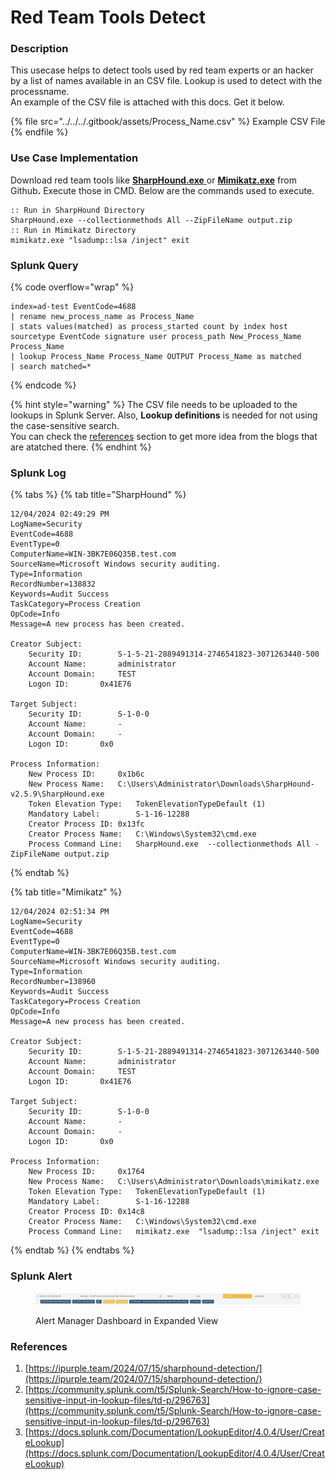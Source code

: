# Red Team Tools Detect

### Description

This usecase helps to detect tools used by red team experts or an hacker by a list of names available in an CSV file. Lookup is used to detect with the processname.\
An example of the CSV file is attached with this docs.  Get it below.

{% file src="../../../.gitbook/assets/Process_Name.csv" %}
Example CSV File
{% endfile %}

### Use Case Implementation&#x20;

Download red team tools like [**SharpHound.exe** ](https://github.com/BloodHoundAD/SharpHound/releases)or [**Mimikatz.exe**](https://github.com/ParrotSec/mimikatz/blob/master/Win32/mimikatz.exe) from Githu&#x62;**.** Execute those in CMD. Below are the commands used to execute.

```batch
:: Run in SharpHound Directory
SharpHound.exe --collectionmethods All --ZipFileName output.zip
:: Run in Mimikatz Directory
mimikatz.exe "lsadump::lsa /inject" exit
```

### Splunk Query

{% code overflow="wrap" %}
```splunk-spl
index=ad-test EventCode=4688
| rename new_process_name as Process_Name
| stats values(matched) as process_started count by index host sourcetype EventCode signature user process_path New_Process_Name Process_Name
| lookup Process_Name Process_Name OUTPUT Process_Name as matched
| search matched=*
```
{% endcode %}

{% hint style="warning" %}
The CSV file needs to be uploaded to the lookups in Splunk Server. Also, **Lookup definitions** is needed for not using the case-sensitive search. \
You can check the [references](red-team-tools-detect.md#references) section to get more idea from the blogs that are atatched there.
{% endhint %}

### Splunk Log

{% tabs %}
{% tab title="SharpHound" %}
```
12/04/2024 02:49:29 PM
LogName=Security
EventCode=4688
EventType=0
ComputerName=WIN-3BK7E06Q35B.test.com
SourceName=Microsoft Windows security auditing.
Type=Information
RecordNumber=138832
Keywords=Audit Success
TaskCategory=Process Creation
OpCode=Info
Message=A new process has been created.

Creator Subject:
	Security ID:		S-1-5-21-2889491314-2746541823-3071263440-500
	Account Name:		administrator
	Account Domain:		TEST
	Logon ID:		0x41E76

Target Subject:
	Security ID:		S-1-0-0
	Account Name:		-
	Account Domain:		-
	Logon ID:		0x0

Process Information:
	New Process ID:		0x1b6c
	New Process Name:	C:\Users\Administrator\Downloads\SharpHound-v2.5.9\SharpHound.exe
	Token Elevation Type:	TokenElevationTypeDefault (1)
	Mandatory Label:		S-1-16-12288
	Creator Process ID:	0x13fc
	Creator Process Name:	C:\Windows\System32\cmd.exe
	Process Command Line:	SharpHound.exe  --collectionmethods All -ZipFileName output.zip
```
{% endtab %}

{% tab title="Mimikatz" %}
```
12/04/2024 02:51:34 PM
LogName=Security
EventCode=4688
EventType=0
ComputerName=WIN-3BK7E06Q35B.test.com
SourceName=Microsoft Windows security auditing.
Type=Information
RecordNumber=138960
Keywords=Audit Success
TaskCategory=Process Creation
OpCode=Info
Message=A new process has been created.

Creator Subject:
	Security ID:		S-1-5-21-2889491314-2746541823-3071263440-500
	Account Name:		administrator
	Account Domain:		TEST
	Logon ID:		0x41E76

Target Subject:
	Security ID:		S-1-0-0
	Account Name:		-
	Account Domain:		-
	Logon ID:		0x0

Process Information:
	New Process ID:		0x1764
	New Process Name:	C:\Users\Administrator\Downloads\mimikatz.exe
	Token Elevation Type:	TokenElevationTypeDefault (1)
	Mandatory Label:		S-1-16-12288
	Creator Process ID:	0x14c8
	Creator Process Name:	C:\Windows\System32\cmd.exe
	Process Command Line:	mimikatz.exe  "lsadump::lsa /inject" exit
```
{% endtab %}
{% endtabs %}

### Splunk Alert

<figure><img src="../../../.gitbook/assets/image (2).png" alt=""><figcaption><p>Alert Manager Dashboard in Expanded View</p></figcaption></figure>

### References

1. [https://ipurple.team/2024/07/15/sharphound-detection/](https://ipurple.team/2024/07/15/sharphound-detection/)
2. [https://community.splunk.com/t5/Splunk-Search/How-to-ignore-case-sensitive-input-in-lookup-files/td-p/296763](https://community.splunk.com/t5/Splunk-Search/How-to-ignore-case-sensitive-input-in-lookup-files/td-p/296763)
3. [https://docs.splunk.com/Documentation/LookupEditor/4.0.4/User/CreateLookup](https://docs.splunk.com/Documentation/LookupEditor/4.0.4/User/CreateLookup)
